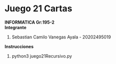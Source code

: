 # Juego 21 Cartas
<b>INFORMATICA Gr:195-2</b>
<br>
<b>Integrante</b>
<ol>
  <li>Sebastian Camilo Vanegas Ayala - 20202495019</li>
</ol>
<b>Instrucciones</b>
<ol>
  <li>python3 juego21Recursivo.py</li>
</ol>
